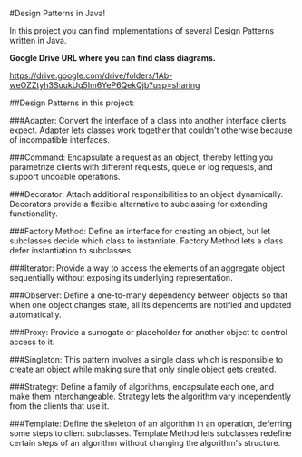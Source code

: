 #Design Patterns in Java!

In this project you can find implementations of several Design Patterns written in Java. 


**Google Drive URL where you can find class diagrams.**

https://drive.google.com/drive/folders/1Ab-weOZZtyh3SuukUq5Im6YeP6QekQjb?usp=sharing

##Design Patterns in this project:

###Adapter:
Convert the interface of a class into another interface clients expect. Adapter lets classes work together that couldn't otherwise because of incompatible interfaces.

###Command:
Encapsulate a request as an object, thereby letting you parametrize clients with different requests, queue or log requests, and support undoable operations.

###Decorator:
Attach additional responsibilities to an object dynamically. Decorators provide a flexible alternative to subclassing for extending functionality.

###Factory Method:
Define an interface for creating an object, but let subclasses decide which class to instantiate. Factory Method lets a class defer instantiation to subclasses.

###Iterator:
Provide a way to access the elements of an aggregate object sequentially without exposing its underlying representation.

###Observer:
Define a one-to-many dependency between objects so that when one object changes state, all its dependents are notified and updated automatically.

###Proxy:
Provide a surrogate or placeholder for another object to control access to it.

###Singleton:
This pattern involves a single class which is responsible to create an object while making sure that only single object gets created.

###Strategy:
Define a family of algorithms, encapsulate each one, and make them interchangeable. Strategy lets the algorithm vary independently from the clients that use it.

###Template:
Define the skeleton of an algorithm in an operation, deferring some steps to client subclasses. Template Method lets subclasses redefine certain steps of an algorithm without changing the algorithm's structure.
